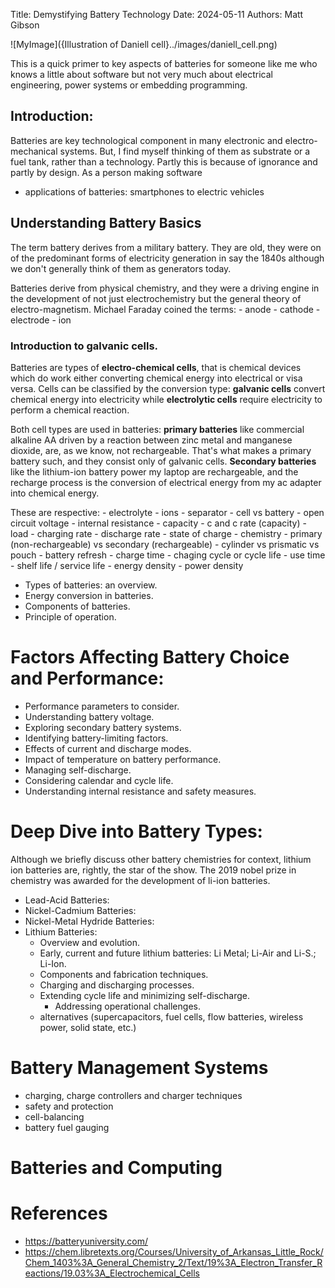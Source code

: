 Title: Demystifying Battery Technology
Date: 2024-05-11
Authors: Matt Gibson

![MyImage]({Illustration of Daniell cell}../images/daniell_cell.png)

This is a quick primer to key aspects of batteries for someone like me who knows a little about software but not very much about electrical engineering, power systems or embedding programming. 

## Introduction:

Batteries are key technological component in many electronic and electro-mechanical systems. But, I find myself thinking of them as substrate or a fuel tank, rather than a technology. Partly this is because of ignorance and partly by design.
As a person making software 
* applications of batteries: smartphones to electric vehicles

## Understanding Battery Basics

The term battery derives from a military battery. They are old, they were on of the predominant forms of electricity generation in say the 1840s although we don't generally think of them as generators today. 

Batteries derive from physical chemistry, and they were a driving engine in the development of not just electrochemistry but the general theory of electro-magnetism. Michael Faraday coined the terms: 
    - anode
    - cathode
    - electrode 
    - ion

### Introduction to galvanic cells.

Batteries are types of **electro-chemical cells**, that is chemical devices which do work either converting chemical energy into electrical or visa versa. Cells can be classified by the conversion type: **galvanic cells** convert chemical energy into electricity while **electrolytic cells** require electricity to perform a chemical reaction. 

Both cell types are used in batteries: **primary batteries** like commercial alkaline AA driven by a reaction between zinc metal and manganese dioxide, are, as we know, not rechargeable. That's what makes a primary battery such, and they consist only of galvanic cells. **Secondary batteries** like the  lithium-ion battery power my laptop are rechargeable, and the recharge process is the conversion of electrical energy from my ac adapter into chemical energy.  


These are respective:
    - electrolyte
        - ions
        - separator
    - cell vs battery
    - open circuit voltage
    - internal resistance
    - capacity
    - c and c rate (capacity)
    - load
    - charging rate
    - discharge rate 
    - state of charge
    - chemistry 
    - primary (non-rechargeable) vs secondary (rechargeable)
    - cylinder vs prismatic vs pouch
    - battery refresh
    - charge time
    - chaging cycle or cycle life
    - use time
    - shelf life / service life
    - energy density
    - power density



* Types of batteries: an overview.
* Energy conversion in batteries.
* Components of batteries.
* Principle of operation.

# Factors Affecting Battery Choice and Performance:

* Performance parameters to consider.
* Understanding battery voltage.
* Exploring secondary battery systems.
* Identifying battery-limiting factors.
* Effects of current and discharge modes.
* Impact of temperature on battery performance.
* Managing self-discharge.
* Considering calendar and cycle life.
* Understanding internal resistance and safety measures.

# Deep Dive into Battery Types:

Although we briefly discuss other battery chemistries for context, lithium ion batteries are, rightly, the star of the show. The 2019 nobel prize in chemistry was awarded for the development of li-ion batteries. 

* Lead-Acid Batteries:
* Nickel-Cadmium Batteries:
* Nickel-Metal Hydride Batteries:
* Lithium Batteries:
    - Overview and evolution.
    - Early, current and future lithium batteries: 
     Li Metal; Li-Air and Li-S.;  Li-Ion.
    - Components and fabrication techniques.
    - Charging and discharging processes.
    - Extending cycle life and minimizing self-discharge.
        - Addressing operational challenges.
    * alternatives (supercapacitors, fuel cells, flow batteries, wireless power, solid state, etc.)

# Battery Management Systems

- charging, charge controllers and charger techniques
- safety and protection
- cell-balancing
- battery fuel gauging

# Batteries and Computing

# References
* https://batteryuniversity.com/
* https://chem.libretexts.org/Courses/University_of_Arkansas_Little_Rock/Chem_1403%3A_General_Chemistry_2/Text/19%3A_Electron_Transfer_Reactions/19.03%3A_Electrochemical_Cells
